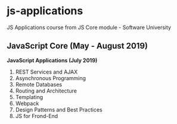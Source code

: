 # js-applications
JS Applications course from JS Core module - Software University

## JavaScript Core (May - August 2019)
**JavaScript Applications (July 2019)**
1. REST Services and AJAX
2. Asynchronous Programming
3. Remote Databases
4. Routing and Architecture
5. Templating
6. Webpack
7. Design Patterns and Best Practices
8. JS for Frond-End
